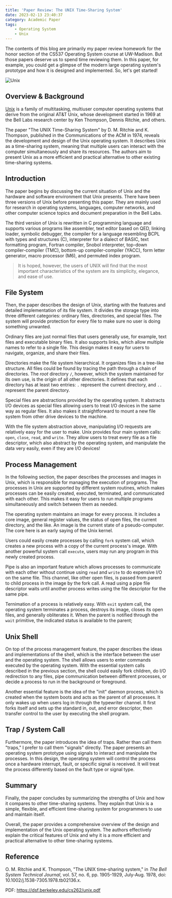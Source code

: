 ```yaml
---
title: 'Paper Review: The UNIX Time-Sharing System'
date: 2023-02-13 23:40:37
category: Academic Paper
tags:
    - Operating System
    - Unix
---
```


The contents of this blog are primarily my paper review homework for the honor section of the CS537 Operating System course at UW-Madison. But those papers deserve us to spend time reviewing them. In this paper, for example, you could get a glimpse of the modern large operating system's prototype and how it is designed and implemented. So, let's get started!

![Unix](https://unix.org/images/unix-an-open-group-standard.png)

## Overview & Background

[Unix](https://en.wikipedia.org/wiki/Unix) is a family of multitasking, multiuser computer operating systems that derive from the original AT&T Unix, whose development started in 1969 at the Bell Labs research center by Ken Thompson, Dennis Ritchie, and others.

The paper "The UNIX Time-Sharing System" by D. M. Ritchie and K. Thompson, published in the Communications of the ACM in 1974, reveals the development and design of the Unix operating system. It describes Unix as a time-sharing system, meaning that multiple users can interact with the computer simultaneously and share its resources. The authors aim to present Unix as a more efficient and practical alternative to other existing time-sharing systems.

## Introduction

The paper begins by discussing the current situation of Unix and the hardware and software environment that Unix presents. There have been three versions of Unix before presenting this paper. They are mainly used for research in operating systems, languages, computer networks, and other computer science topics and document preparation in the Bell Labs. 

The third version of Unix is rewritten in C programming language and supports various programs like assembler, text editor based on QED, linking loader, symbolic debugger, the compiler for a language resembling BCPL with types and structures (C), interpreter for a dialect of BASIC, text formatting program, Fortran compiler, Snobol interpreter, top-down compiler-compiler (TMC), bottom-up compiler-compiler (YACC), form letter generator, macro processor (M6), and permuted index program.

> It is hoped, however, the users of UNIX will find that the most important characteristics of the system are its simplicity, elegance, and ease of use.

## File System

Then, the paper describes the design of Unix, starting with the features and detailed implementation of its file system. It divides the storage type into three different categories: ordinary files, directories, and special files. The system will provide protection for every file to make sure no user is doing something unwanted. 

Ordinary files are just normal files that users generally use, for example, text files and executable binary files. It also supports links, which allow multiple names to refer to a single file. This design makes it easy for users to navigate, organize, and share their files. 

Directories make the file system hierarchical. It organizes files in a tree-like structure. All files could be found by tracing the path through a chain of directories. The *root* directory `/`, however, which the system maintained for its own use, is the origin of all other directories. It defines that each directory has at least two entries: `.` represent the current directory, and `..` represent the parent directory. 

Special files are abstractions provided by the operating system. It abstracts I/O devices as special files allowing users to treat I/O devices in the same way as regular files. It also makes it straightforward to mount a new file system from other drive devices to the machine.

With the file system abstraction above, manipulating I/O requests are relatively easy for the user to make. Unix provides four main system calls: `open`, `close`, `read`, and `write`. They allow users to treat every file as a file descriptor, which also abstract by the operating system, and manipulate the data very easily, even if they are I/O devices! 

## Process Management

In the following section, the paper describes the processes and images in Unix, which is responsible for managing the execution of programs. The processes in Unix are supported by different system routines, which makes processes can be easily created, executed, terminated, and communicated with each other. This makes it easy for users to run multiple programs simultaneously and switch between them as needed.

The operating system maintains an image for every process. It includes a core image, general register values, the status of open files, the current directory, and the like. An image is the current state of a pseudo-computer. The core here is an early saying of the Unix kernel. 

Users could easily create processes by calling `fork` system call, which creates a new process with a copy of the current process's image. With another powerful system call `execute`, users may run any program in this newly created process. 

Pipe is also an important feature which allows processes to communicate with each other without continue using `read` and `write` to do expensive I/O on the same file. This channel, like other open files, is passed from parent to child process in the image by the fork call. A read using a pipe file descriptor waits until another process writes using the file descriptor for the same pipe. 

Ternimation of a process is relatively easy. With `exit` system call, the operating system terminates a process, destroys its image, closes its open files, and generally obliterates it. When the parent is notified through the `wait` primitive, the indicated status is available to the parent;

## Unix Shell

On top of the process management feature, the paper describes the ideas and implementations of the shell, which is the interface between the user and the operating system. The shell allows users to enter commands executed by the operating system. With the essential system calls described in the previous section, the shell could easily fork children, do I/O redirection to any files, pipe communication between different processes, or decide a process to run in the background or foreground. 

Another essential feature is the idea of the "init" daemon process, which is created when the system boots and acts as the parent of all processes. It only wakes up when users log in through the typewriter channel. It first forks itself and sets up the standard in, out, and error descriptor, then transfer control to the user by executing the shell program.

## Trap / System Call

Furthermore, the paper introduces the idea of traps. Rather than call them "traps," I prefer to call them "signals" directly. The paper presents an operating system prototype using signals to interact and manipulate the processes. In this design, the operating system will control the process once a hardware interrupt, fault, or specific signal is received. It will treat the process differently based on the fault type or signal type.

## Summary

Finally, the paper concludes by summarizing the strengths of Unix and how it compares to other time-sharing systems. They explain that Unix is a simple, flexible, and efficient time-sharing system for programmers to use and maintain itself.

Overall, the paper provides a comprehensive overview of the design and implementation of the Unix operating system. The authors effectively explain the critical features of Unix and why it is a more efficient and practical alternative to other time-sharing systems.

## Reference

O. M. Ritchie and K. Thompson, "The UNIX time-sharing system," in *The Bell System Technical Journal*, vol. 57, no. 6, pp. 1905-1929, July-Aug. 1978, doi: 10.1002/j.1538-7305.1978.tb02136.x.

PDF: https://dsf.berkeley.edu/cs262/unix.pdf

